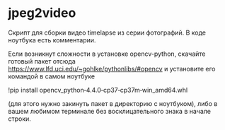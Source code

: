# jpeg2video

Скрипт для сборки видео timelapse из серии фотографий. В коде ноутбука есть комментарии. 

Если возникнут сложности в установке opencv-python, скачайте готовый пакет отсюда https://www.lfd.uci.edu/~gohlke/pythonlibs/#opencv и установите его командой в самом ноутбуке 

!pip install opencv_python‑4.4.0‑cp37‑cp37m‑win_amd64.whl

(для этого нужно закинуть пакет в директорию с ноутбуком), либо в вашем любимом терминале без восклицательного знака в начале строки.
